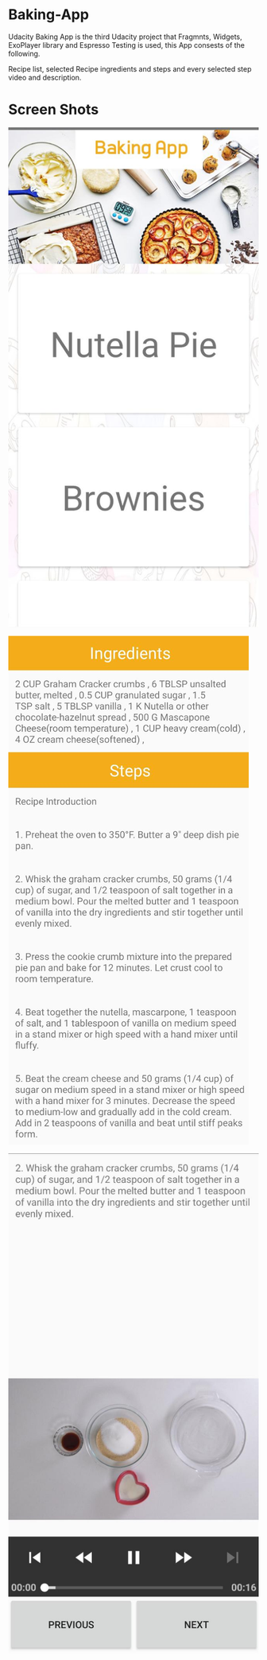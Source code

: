 # Baking-App

Udacity Baking App is the third Udacity project that Fragmnts, Widgets,  ExoPlayer library and Espresso Testing is used, this App consests of the following. 

Recipe list, selected Recipe ingredients and steps and every selected step video and description. 

# Screen Shots

![alt text](https://github.com/kareem-farag/Baking-App/blob/master/app/src/main/res/readme1.jpeg)

![alt text](https://github.com/kareem-farag/Baking-App/blob/master/app/src/main/res/readme2.jpeg)

![alt text](https://github.com/kareem-farag/Baking-App/blob/master/app/src/main/res/readme3.jpeg)
